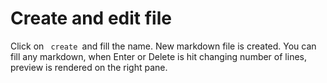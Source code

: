 # Create and edit file

Click on `  create  `and fill the name. New markdown file is created. You can fill any markdown, when Enter or Delete is hit changing number of lines, preview is rendered on the right pane.

